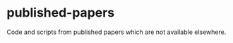 published-papers
================

Code and scripts from published papers which are not available elsewhere.
